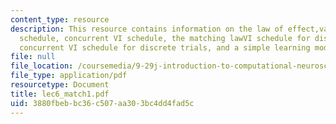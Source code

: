 ```yaml
---
content_type: resource
description: This resource contains information on the law of effect,variable interval(VI)
  schedule, concurrent VI schedule, the matching lawVI schedule for discrete trials,
  concurrent VI schedule for discrete trials, and a simple learning model.
file: null
file_location: /coursemedia/9-29j-introduction-to-computational-neuroscience-spring-2004/3880fbebbc36c507aa303bc4dd4fad5c_lec6_match1.pdf
file_type: application/pdf
resourcetype: Document
title: lec6_match1.pdf
uid: 3880fbeb-bc36-c507-aa30-3bc4dd4fad5c
---
```

